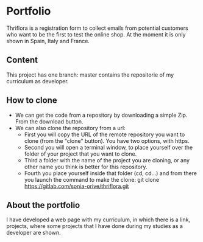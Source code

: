 # Portfolio

Thriflora is a registration form to collect emails from potential customers who want to be the first to test the online shop. At the moment it is only shown in Spain, Italy and France.

## Content

This project has one branch: master contains the repositorie of my curriculum as developer.

## How to clone

- We can get the code from a repository by downloading a simple Zip. From the download button.
- We can also clone the repository from a url:
    - First you will copy the URL of the remote repository you want to clone (from the "clone" button). You have two options, with https.
    - Second you will open a terminal window, to place yourself over the folder of your project that you want to clone.
    - Third a folder with the name of the project you are cloning, or any other name you think is better for this repository.
    - Fourth you place yourself inside that folder (cd, cd...) and from there you launch the command to make the clone:
         git clone https://gitlab.com/sonia-orive/thriflora.git


## About the portfolio

I have developed a web page with my curriculum, in which there is a link, projects, where some projects that I have done during my studies as a developer are shown.